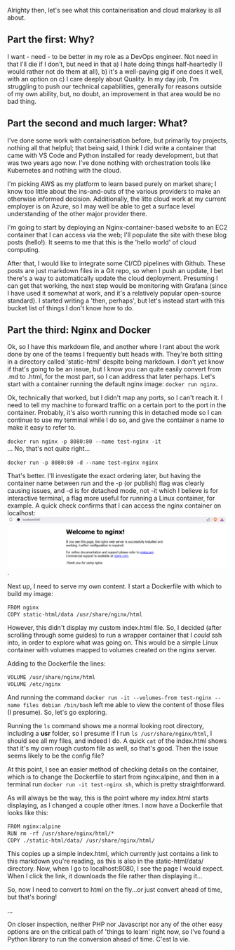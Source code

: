 Alrighty then, let's see what this containerisation and cloud malarkey is all about. 

## Part the first: Why?

I want - need - to be better in my role as a DevOps engineer. Not need in that I'll die if I don't, but need in that a) I hate doing things half-heartedly (I would rather not do them at all), b) it's a well-paying gig if one does it well, with an option on c) I care deeply about Quality. In my day job, I'm struggling to push our technical capabilities, generally for reasons outside of my own ability, but, no doubt, an improvement in that area would be no bad thing.  

## Part the second and much larger: What?

I've done some work with containerisation before, but primarily toy projects, nothing all that helpful; that being said, I think I did write a container that came with VS Code and Python installed for ready development, but that was two years ago now. I've done nothing with orchestration tools like Kubernetes and nothing with the cloud.  

I'm picking AWS as my platform to learn based purely on market share; I know too little about the ins-and-outs of the various providers to make an otherwise informed decision. Additionally, the litte cloud work at my current employer is on Azure, so I may well be able to get a surface level understanding of the other major provider there.  

I'm going to start by deploying an Nginx-container-based website to an EC2 container that I can access via the web; I'll populate the site with these blog posts (hello!). It seems to me that this is the 'hello world' of cloud computing.  

After that, I would like to integrate some CI/CD pipelines with Github. These posts are just markdown files in a Git repo, so when I push an update, I bet there's a way to automatically update the cloud deployment. Presuming I can get that working, the next step would be monitoring with Grafana (since I have used it somewhat at work, and it's a relatively popular open-source standard). I started writing a 'then, perhaps', but let's instead start with this bucket list of things I don't know how to do.  

## Part the third: Nginx and Docker

Ok, so I have this markdown file, and another where I rant about the work done by one of the teams I frequently butt heads with. They're both sitting in a directory called 'static-html' despite being markdown. I don't yet know if that's going to be an issue, but I know you can quite easily convert from .md to .html, for the most part, so I can address that later perhaps. Let's start with a container running the default nginx image: `docker run nginx`. 

Ok, technically that worked, but I didn't map any ports, so I can't reach it. I need to tell my machine to forward traffic on a certain port to the port in the container. Probably, it's also worth running this in detached mode so I can continue to use my terminal while I do so, and give the container a name to make it easy to refer to.  

`docker run nginx -p 8080:80 --name test-nginx -it`  
...
No, that's not quite right...  

`docker run -p 8080:80 -d --name test-nginx nginx`  

That's better. I'll investigate the exact ordering later, but having the container name between run and the -p (or publish) flag was clearly causing issues, and -d is for detached mode, not -it which I believe is for interactive terminal, a flag more useful for running a Linux container, for example. A quick check confirms that I can access the nginx container on localhost:  
![Default nginx website](images/1_1_nginx_accessible.png). 

Next up, I need to serve my own content. I start a Dockerfile with which to build my image:  

```
FROM nginx
COPY static-html/data /usr/share/nginx/html
```

However, this didn't display my custom index.html file. So, I decided (after scrolling through some guides) to run a wrapper container that I _could_ ssh into, in order to explore what was going on. This would be a simple Linux container with volumes mapped to volumes created on the nginx server.  

Adding to the Dockerfile the lines:  

```
VOLUME /usr/share/nginx/html
VOLUME /etc/nginx
```

And running the command `docker run -it --volumes-from test-nginx --name files debian /bin/bash` left me able to view the content of those files (I presume). So, let's go exploring.  

Running the `ls` command shows me a normal looking root directory, including a __usr__ folder, so I presume if I run `ls /usr/share/nginx/html`, I should see all my files, and indeed I do. A quick `cat` of the index.html shows that it's my own rough custom file as well, so that's good. Then the issue seems likely to be the config file?  

At this point, I see an easier method of checking details on the container, which is to change the Dockerfile to start from nginx:alpine, and then in a terminal run `docker run -it test-nginx sh`, which is pretty straightforward.  

As will always be the way, this is the point where my index.html starts displaying, as I changed a couple other itmes. I now have a Dockerfile that looks like this:

```
FROM nginx:alpine
RUN rm -rf /usr/share/nginx/html/*
COPY ./static-html/data/ /usr/share/nginx/html/
```

This copies up a simple index.html, which currently just contains a link to this markdown you're reading, as this is also in the static-html/data/ directory. Now, when I go to localhost:8080, I see the page I would expect. When I click the link, it downloads the file rather than displaying it...  

So, now I need to convert to html on the fly...or just convert ahead of time, but that's boring!  

...

On closer inspection, neither PHP nor Javascript nor any of the other easy options are on the critical path of 'things to learn' right now, so I've found a Python library to run the conversion ahead of time. C'est la vie.  
